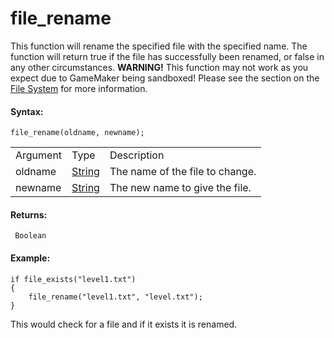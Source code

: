 # file_rename

This function will rename the specified file with the specified name.
The function will return true if the file has successfully been renamed,
or false in any other circumstances. **WARNING!** This function may not
work as you expect due to GameMaker being sandboxed! Please see the
section on the [File
System](../../../../Additional_Information/The_File_System) for more
information.

#### Syntax:

``` gml
file_rename(oldname, newname);
```

|          |                                                                           |                                 |
|----------|---------------------------------------------------------------------------|---------------------------------|
| Argument | Type                                                                      | Description                     |
| oldname  |  [String](../../../../../GameMaker_Language/GML_Overview/Data_Types)  | The name of the file to change. |
| newname  |  [String](../../../../../GameMaker_Language/GML_Overview/Data_Types)  | The new name to give the file.  |

#### Returns:

``` gml
 Boolean
```

#### Example:

``` gml
if file_exists("level1.txt")
{
    file_rename("level1.txt", "level.txt");
}
```

This would check for a file and if it exists it is renamed.
